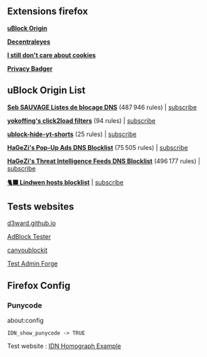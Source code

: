 ## Extensions firefox

[**uBlock Origin**](https://addons.mozilla.org/fr/firefox/addon/ublock-origin/)

[**Decentraleyes**](https://addons.mozilla.org/fr/firefox/addon/decentraleyes/)

[**I still don't care about cookies**](https://addons.mozilla.org/fr/firefox/addon/istilldontcareaboutcookies/)

[**Privacy Badger**](https://addons.mozilla.org/fr/firefox/addon/privacy-badger17/)


## uBlock Origin List

[**Seb SAUVAGE Listes de blocage DNS**](https://sebsauvage.net/wiki/doku.php?id=dns-blocklist) (487 946 rules) | [subscribe](https://subscribe.adblockplus.org/?location=https://sebsauvage.net/hosts/hosts-adguard&title=sebsauvage.net%20hosts%20blocklist)

[**yokoffing's click2load filters**](https://github.com/yokoffing/filterlists/blob/main/click2load.txt) (94 rules) | [subscribe](https://subscribe.adblockplus.org/?location=https://raw.githubusercontent.com/yokoffing/filterlists/main/click2load.txt&title=yokoffing%20click2load%20filters)

[**ublock-hide-yt-shorts**](https://github.com/gijsdev/ublock-hide-yt-shorts/blob/master/list.txt) (25 rules) | [subscribe](https://subscribe.adblockplus.org/?location=https://raw.githubusercontent.com/gijsdev/ublock-hide-yt-shorts/master/list.txt&title=Hide%20YouTube%20Shorts)

[**HaGeZi's Pop-Up Ads DNS Blocklist**](https://github.com/hagezi/dns-blocklists/blob/main/adblock/popupads.txt) (75 505 rules) | [subscribe](https://subscribe.adblockplus.org/?location=https://raw.githubusercontent.com/hagezi/dns-blocklists/main/adblock/popupads.txt&title=HaGeZi's%20Pop-Up%20Ads%20DNS%20Blocklist)

[**HaGeZi's Threat Intelligence Feeds DNS Blocklist**](https://github.com/hagezi/dns-blocklists/blob/main/adblock/tif.txt) (496 177 rules) | [subscribe](https://subscribe.adblockplus.org/?location=https://raw.githubusercontent.com/hagezi/dns-blocklists/main/adblock/tif.txt&title=HaGeZi's%20Threat%20Intelligence%20Feeds%20DNS%20Blocklist)

[**🐈‍⬛ Lindwen hosts blocklist**](https://raw.githubusercontent.com/Lindwen/Configuration-Firefox/main/lindwen-hosts-blocklist.txt) | [subscribe](https://subscribe.adblockplus.org/?location=https://raw.githubusercontent.com/Lindwen/Configuration-Firefox/main/lindwen-hosts-blocklist.txt&title=Lindwen%20hosts%20blocklist)

## Tests websites

[d3ward.github.io](https://d3ward.github.io/toolz/adblock)

[AdBlock Tester](https://adblock-tester.com/)

[canyoublockit](https://canyoublockit.com/extreme-test/)

[Test Admin Forge](https://test.adminforge.de/adblock.html)

## Firefox Config

### Punycode

about:config
```
IDN_show_punycode -> TRUE
```
Test website : [IDN Homograph Example](https://www.xn--80ak6aa92e.com/)
